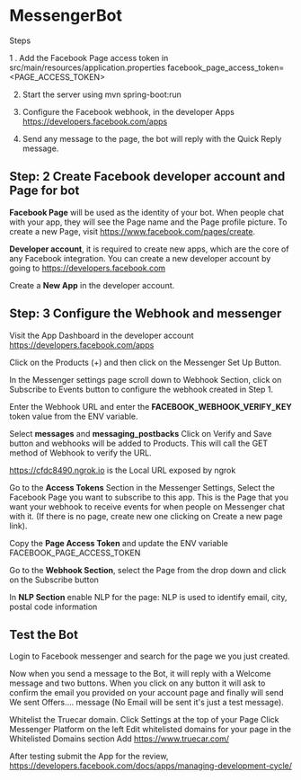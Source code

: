 # MessengerBot

Steps

1 . Add the Facebook Page access token in src/main/resources/application.properties
        facebook_page_access_token=<PAGE_ACCESS_TOKEN>
  
2. Start the server using mvn spring-boot:run

3. Configure the Facebook webhook, in the developer Apps https://developers.facebook.com/apps

4. Send any message to the page, the bot will reply with the Quick Reply message.

## **Step: 2 Create Facebook developer account and Page for bot**

**Facebook Page** will be used as the identity of your bot. When people chat with your app, they will see the Page name and the Page profile picture. To create a new Page, visit https://www.facebook.com/pages/create.

**Developer account**, it is required to create new apps, which are the core of any Facebook integration. You can create a new developer account by going to https://developers.facebook.com

Create a **New App** in the developer account.

## Step: 3 Configure the Webhook and messenger

Visit the App Dashboard in the developer account https://developers.facebook.com/apps

Click on the Products (+) and then click on the Messenger Set Up Button.


In the Messenger settings page scroll down to Webhook Section, click on Subscribe to Events button to configure the webhook created in Step 1.

Enter the Webhook URL and enter the **FACEBOOK_WEBHOOK_VERIFY_KEY** token value from the ENV variable.

Select **messages** and **messaging_postbacks** Click on Verify and Save button and webhooks will be added to Products. This will call the GET method of Webhook to verify the URL.

https://cfdc8490.ngrok.io is the Local URL exposed by ngrok

Go to the **Access Tokens** Section in the Messenger Settings, Select the Facebook Page you want to subscribe to this app. This is the Page that you want your webhook to receive events for when people on Messenger chat with it. (If there is no page, create new one clicking on Create a new page link). 

Copy the **Page Access Token** and update the ENV variable FACEBOOK_PAGE_ACCESS_TOKEN

Go to the **Webhook Section**, select the Page from the drop down and click on the Subscribe button

In **NLP Section** enable NLP for the page: NLP is used to identify email, city, postal code information

## **Test the Bot**

Login to Facebook messenger and search for the page we you just created.

Now when you send a message to the Bot, it will reply with a Welcome message and two buttons. When you click on any button it will ask to confirm the email you provided on your account page and finally will send We sent Offers…. message (No Email will be sent it's just a test message).

Whitelist the Truecar domain. Click Settings at the top of your Page Click Messenger Platform on the left
Edit whitelisted domains for your page in the Whitelisted Domains section Add https://www.truecar.com/

After testing submit the App for the review, https://developers.facebook.com/docs/apps/managing-development-cycle/
